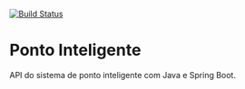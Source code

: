 [![Build Status](https://travis-ci.org/Ewerton-Dev/ponto-inteligente-api.svg?branch=master)](https://travis-ci.org/Ewerton-Dev/ponto-inteligente-api)	
# Ponto Inteligente
API do sistema de ponto inteligente com Java e Spring Boot.
